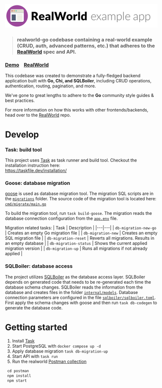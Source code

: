 # ![RealWorld Example App with Go, Chi and SQLBoiler](logo.png)

> ### realworld-go codebase containing a real-world example (CRUD, auth, advanced patterns, etc.) that adheres to the [RealWorld](https://github.com/gothinkster/realworld) spec and API.


### [Demo](https://demo.realworld.io/)&nbsp;&nbsp;&nbsp;&nbsp;[RealWorld](https://github.com/gothinkster/realworld)


This codebase was created to demonstrate a fully-fledged backend application built with **Go, Chi, and SQLBoiler**, including CRUD operations, authentication, routing, pagination, and more.

We've gone to great lengths to adhere to the **Go** community style guides & best practices.

For more information on how this works with other frontends/backends, head over to the [RealWorld](https://github.com/gothinkster/realworld) repo.


# Develop

### Task: build tool

This project uses [Task](https://taskfile.dev/) as task runner and build tool. Checkout the installation instruction here:    
https://taskfile.dev/installation/  


### Goose: database migration

[goose](https://pressly.github.io/goose/) is used as database migration tool. The migration SQL scripts are in the [`migrations`](https://github.com/ralscha/realworld-go/tree/main/migrations) folder. The source code of the migration tool is located here: [`cmd/migrate/main.go`](https://github.com/ralscha/realworld-go/blob/main/cmd/migrate/main.go)

To build the migration tool, run `task build-goose`. The migration reads the database connection configuration from the [`app.env`](https://github.com/ralscha/realworld-go/blob/main/app.env) file.

Migration related tasks:
| Task   | Description  |
|---|---|
| `db-migration-new-go`  | Creates an empty Go migration file |
| `db-migration-new`  | Creates an empty SQL migration file |
| `db-migration-reset`  | Reverts all migrations. Results in an empty database |
| `db-migration-status`  | Shows the current applied migration version |
| `db-migration-up`  | Runs all migrations if not already applied |


### SQLBoiler: database access

The project utilizes [SQLBoiler](https://github.com/volatiletech/sqlboiler) as the database access layer. SQLBoiler depends on generated code that needs to be re-generated each time the database schema changes. SQLBoiler reads the information from the database and creates files in the folder [`internal/models`](https://github.com/ralscha/realworld-go/tree/main/internal/models). Database connection parameters are configured in the file [`sqlboiler/sqlboiler.toml`](https://github.com/ralscha/realworld-go/blob/main/sqlboiler/sqlboiler.toml). First apply the schema changes with goose and then run `task db-codegen` to generate the database code.


# Getting started

1. Install [Task](https://taskfile.dev/)
2. Start PostgreSQL with `docker compose up -d`
3. Apply database migration `task db-migration-up` 
4. Start API with `task run`
5. Run the realworld [Postman collection](https://realworld-docs.netlify.app/docs/specs/backend-specs/postman)
```
 cd postman   
 npm install   
 npm start
```